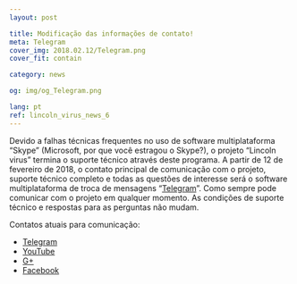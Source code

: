 ```yaml
---
layout: post

title: Modificação das informações de contato!
meta: Telegram
cover_img: 2018.02.12/Telegram.png
cover_fit: contain

category: news

og: img/og_Telegram.png

lang: pt
ref: lincoln_virus_news_6
---
```


Devido a falhas técnicas frequentes no uso de software multiplataforma “Skype”  (Microsoft, por que você estragou o Skype?), o projeto “Lincoln virus”  termina o suporte técnico através deste programa.
A partir de 12 de fevereiro de 2018, o contato principal de comunicação com o projeto, suporte técnico completo e todas as questões de interesse será o software multiplataforma de troca de mensagens “<a href="https://t.me/chutkoy" target="_blank">Telegram</a>”.
Como sempre pode comunicar com o projeto em qualquer momento.
As condições de suporte técnico e respostas para as perguntas não mudam.

Contatos atuais para comunicação:
- <a href="https://t.me/chutkoy" target="_blank">Telegram</a>
- <a href="https://www.youtube.com/channel/UCiAxh-kQbW00em5SX1I5n6Q" target="_blank">YouTube</a>
- <a href="https://plus.google.com/+%D0%95%D0%B2%D0%B3%D0%B5%D0%BD%D0%B8%D0%B9%D0%A0%D1%83%D1%81%D1%81%D0%BA%D0%B8%D0%B9%D0%A7%D1%83%D1%82%D0%BA%D0%BE%D0%B989" target="_blank">G+</a>
- <a href="https://www.facebook.com/lincolnvirus" target="_blank">Facebook</a>
